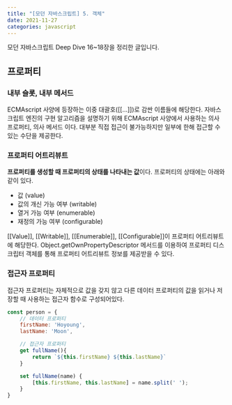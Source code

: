 ```yaml
---
title: "[모던 자바스크립트] 5. 객체"
date: 2021-11-27
categories: javascript
---
```


모던 자바스크립트 Deep Dive 16~18장을 정리한 글입니다.

## 프로퍼티

### 내부 슬롯, 내부 메서드

ECMAscript 사양에 등장하는 이중 대괄호([[...]])로 감싼 이름들에 해당한다. 자바스크립트 엔진의 구현 알고리즘을 설명하기 위해 ECMAscript 사양에서 사용하는 의사 프로퍼티, 의사 메서드 이다. 대부분 직접 접근이 불가능하지만 일부에 한해 접근할 수 있는 수단을 제공한다.

### 프로퍼티 어트리뷰트

**프로퍼티를 생성할 때 프로퍼티의 상태를 나타내는 값**이다. 프로퍼티의 상태에는 아래와 같이 있다.

- 값 (value)
- 값의 개신 가능 여부 (writable)
- 열거 가능 여부 (enumerable)
- 재정의 가능 여부 (configurable)

[[Value]], [[Writable]], [[Enumerable]], [[Configurable]]이 프로퍼티 어트리뷰트에 해당한다. Object.getOwnPropertyDescriptor 메서드를 이용하여 프로퍼티 디스크립터 객체를 통해 프로퍼티 어트리뷰트 정보를 제공받을 수 있다.

### 접근자 프로퍼티

접근자 프로퍼티는 자체적으로 값을 갖지 않고 다른 데이터 프로퍼티의 값을 읽거나 저장할 때 사용하는 접근자 함수로 구성되어있다.

```javascript
const person = {
    // 데이터 프로퍼티
    firstName: 'Hoyoung',
    lastName: 'Moon',

    // 접근자 프로퍼티
    get fullName(){
        return `${this.firstName} ${this.lastName}`
    }

    set fullName(name) {
        [this.firstName, this.lastName] = name.split(' ');
    }
}
```
